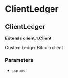 # ClientLedger

<!-- Generated by documentation.js. Update this documentation by updating the source code. -->

## ClientLedger

**Extends client_1.Client**

Custom Ledger Bitcoin client

### Parameters

-   `params`  
